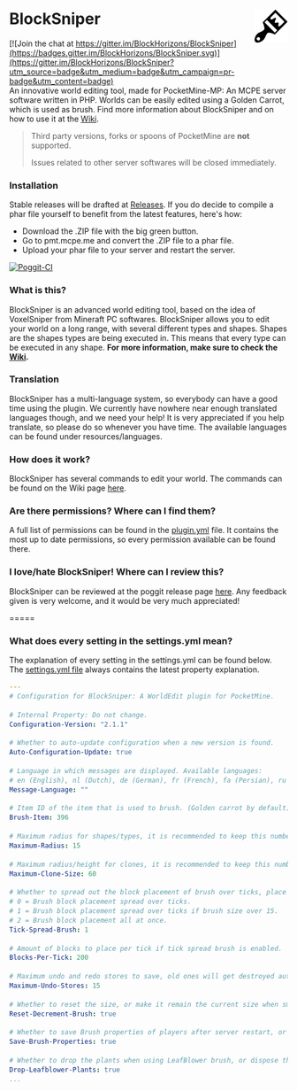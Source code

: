 # BlockSniper<a href="https://github.com/BlockHorizons/BlockSniper"><img src="https://github.com/BlockHorizons/BlockSniper/blob/master/resources/BlockSniperLogo.png" width="60" height="60" align="right"></a>

[![Join the chat at https://gitter.im/BlockHorizons/BlockSniper](https://badges.gitter.im/BlockHorizons/BlockSniper.svg)](https://gitter.im/BlockHorizons/BlockSniper?utm_source=badge&utm_medium=badge&utm_campaign=pr-badge&utm_content=badge)<br>
An innovative world editing tool, made for PocketMine-MP: An MCPE server software written in PHP. Worlds can be easily edited using a Golden Carrot, which is used as brush. Find more information about BlockSniper and on how to use it at the [Wiki](https://github.com/BlockHorizons/BlockSniper/wiki).

> Third party versions, forks or spoons of PocketMine are **not** supported.
> 
> Issues related to other server softwares will be closed immediately.

### Installation
Stable releases will be drafted at [Releases](https://github.com/BlockHorizons/BlockSniper/releases).
If you do decide to compile a phar file yourself to benefit from the latest features, here's how:
 - Download the .ZIP file with the big green button.
 - Go to pmt.mcpe.me and convert the .ZIP file to a phar file.
 - Upload your phar file to your server and restart the server.

[![Poggit-CI](https://poggit.pmmp.io/ci.shield/BlockHorizons/BlockSniper/BlockSniper)](https://poggit.pmmp.io/ci/BlockHorizons/BlockSniper/BlockSniper)

### What is this?
BlockSniper is an advanced world editing tool, based on the idea of VoxelSniper from Mineraft PC softwares.
BlockSniper allows you to edit your world on a long range, with several different types and shapes. Shapes are the shapes types are being executed in. This means that every type can be executed in any shape.
**For more information, make sure to check the [Wiki](https://github.com/Blockhorizons/BlockSniper/wiki).**

### Translation
BlockSniper has a multi-language system, so everybody can have a good time using the plugin. We currently have nowhere near enough translated languages though, and we need your help! It is very appreciated if you help translate, so please do so whenever you have time. The available languages can be found under resources/languages.

### How does it work?
BlockSniper has several commands to edit your world. The commands can be found on the Wiki page [here](https://github.com/BlockHorizons/BlockSniper/wiki/Commands).


### Are there permissions? Where can I find them?
A full list of permissions can be found in the [plugin.yml](https://github.com/BlockHorizons/BlockSniper/blob/master/plugin.yml) file. 
It contains the most up to date permissions, so every permission available can be found there.

### I love/hate BlockSniper! Where can I review this?
BlockSniper can be reviewed at the poggit release page [here](https://poggit.pmmp.io/p/BlockSniper/).
Any feedback given is very welcome, and it would be very much appreciated!

=====

### What does every setting in the settings.yml mean?
The explanation of every setting in the settings.yml can be found below. The [settings.yml file](https://github.com/Sandertv/BlockSniper/blob/master/resources/settings.yml) always contains the latest property explanation.

```yaml
---
# Configuration for BlockSniper: A WorldEdit plugin for PocketMine.

# Internal Property: Do not change.
Configuration-Version: "2.1.1"

# Whether to auto-update configuration when a new version is found.
Auto-Configuration-Update: true

# Language in which messages are displayed. Available languages:
# en (English), nl (Dutch), de (German), fr (French), fa (Persian), ru (Russian), zh_tw (Chinese)
Message-Language: ""

# Item ID of the item that is used to brush. (Golden carrot by default)
Brush-Item: 396

# Maximum radius for shapes/types, it is recommended to keep this number below 20 to prevent server freezes and lag.
Maximum-Radius: 15

# Maximum radius/height for clones, it is recommended to keep this number below 60 to prevent server freezes and lag.
Maximum-Clone-Size: 60

# Whether to spread out the block placement of brush over ticks, place all blocks at once or a combination of the two. Tick spread brush reduces server lag significantly.
# 0 = Brush block placement spread over ticks.
# 1 = Brush block placement spread over ticks if brush size over 15.
# 2 = Brush block placement all at once.
Tick-Spread-Brush: 1

# Amount of blocks to place per tick if tick spread brush is enabled.
Blocks-Per-Tick: 200

# Maximum undo and redo stores to save, old ones will get destroyed automatically. Setting this number too high could result in lag or data loss.
Maximum-Undo-Stores: 15

# Whether to reset the size, or make it remain the current size when smallest size with decrement brush is reached.
Reset-Decrement-Brush: true

# Whether to save Brush properties of players after server restart, or dispose them.
Save-Brush-Properties: true

# Whether to drop the plants when using LeafBlower brush, or dispose the items.
Drop-Leafblower-Plants: true
...
```
